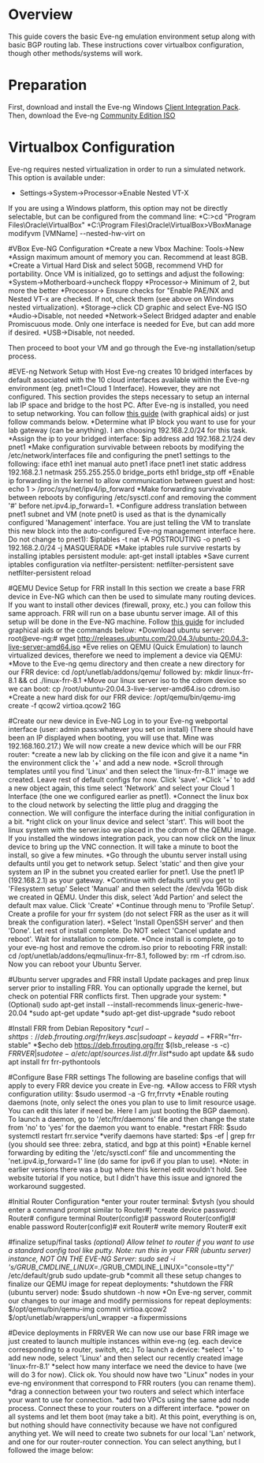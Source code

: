 # Overview
This guide covers the basic Eve-ng emulation environment setup along with basic BGP routing lab. These instructions cover virtualbox configuration, though other methods/systems will work.

# Preparation
First, download and install the Eve-ng Windows [Client Integration Pack](https://www.eve-ng.net/index.php/download/).
Then, download the Eve-ng [Community Edition ISO](https://www.eve-ng.net/index.php/download/)

# Virtualbox Configuration
Eve-ng requires nested virtualization in order to run a simulated network. This option is available under:
* Settings->System->Processor->Enable Nested VT-X

If you are using a Windows platform, this option may not be directly selectable, but can be configured from the command line:
*C:\>cd "Program Files\Oracle\VirtualBox"
*C:\Program Files\Oracle\VirtualBox>VBoxManage modifyvm [VMName] --nested-hw-virt on

#VBox Eve-NG Configuration
*Create a new Vbox Machine: Tools->New
*Assign maximum amount of memory you can. Recommend at least 8GB.
*Create a Virtual Hard Disk and select 50GB, recommend VHD for portability.
Once VM is initialized, go to settings and adjust the following:
*System->Motherboard->uncheck floppy
*Processor-> Minimum of 2, but more the better
*Processor-> Ensure checks for "Enable PAE/NX and Nested VT-x are checked. If not, check them (see above on Windows nested virtualization).
*Storage->click CD graphic and select Eve-NG ISO
*Audio->Disable, not needed
*Network->Select Bridged adapter and enable Promiscuous mode. Only one interface is needed for Eve, but can add more if desired.
*USB->Disable, not needed.

Then proceed to boot your VM and go through the Eve-ng installation/setup process.

#EVE-ng Network Setup with Host
Eve-ng creates 10 bridged interfaces by default associated with the 10 cloud interfaces available within the Eve-ng environment (eg. pnet1=Cloud 1 Interface). However, they are not configured. This section provides the steps necessary to setup an internal lab IP space and bridge to the host PC.
After Eve-ng is installed, you need to setup networking. You can follow [this guide](https://www.itnetworkeng.org/connect-nodes-inside-eve-ng-with-the-internet/) (with graphical aids) or just follow commands below.
*Determine what IP block you want to use for your lab gateway (can be anything). I am choosing 192.168.2.0/24 for this task.
*Assign the ip to your bridged interface: $ip address add 192.168.2.1/24 dev pnet1
*Make configuration survivable between reboots by modifying the /etc/network/interfaces file and configuring the pnet1 settings to the following:
	iface eth1 inet manual
	auto pnet1
	iface pnet1 inet static
	address 192.168.2.1
	netmask 255.255.255.0
	bridge_ports eth1
	bridge_stp off
*Enable ip forwarding in the kernel to allow communication between guest and host:
	echo 1 > /proc/sys/net/ipv4/ip_forward
*Make forwarding survivable between reboots by configuring /etc/sysctl.conf and removing the comment '#' before net.ipv4.ip_forward=1. 
*Configure address translation between pnet1 subnet and VM (note pnet0 is used as that is the dynamically configured 'Management' interface. You are just telling the VM to translate this new block into the auto-configured Eve-ng management interface here. Do not change to pnet1): $iptables -t nat -A POSTROUTING -o pnet0 -s 192.168.2.0/24 -j MASQUERADE
*Make iptables rule survive restarts by installing iptables persistent module: apt-get install iptables
*Save current iptables configuration via netfilter-persistent:
	netfilter-persistent save
	netfilter-persistent reload

#QEMU Device Setup for FRR install
In this section we create a base FRR device in Eve-NG which can then be used to simulate many routing devices. If you want to install other devices (firewall, proxy, etc.) you can follow this same approach. FRR will run on a base ubuntu server image. All of this setup will be done in the Eve-NG machine. Follow [this guide](https://www.2stacks.net/blog/getting-started-with-frr-on-eveng/) for included graphical aids or the commands below:
*Download ubuntu server: root@eve-ng:# wget http://releases.ubuntu.com/20.04.3/ubuntu-20.04.3-live-server-amd64.iso
*Eve relies on QEMU (Quick Emulation) to launch virtualized devices, therefore we need to implement a device via QEMU:
*Move to the Eve-ng qemu directory and then create a new directory for our FRR device: cd /opt/unetlab/addons/qemu/ followed by: mkdir linux-frr-8.1 && cd ./linux-frr-8.1
*Move our linux server iso to the cdrom device so we can boot: cp /root/ubuntu-20.04.3-live-server-amd64.iso cdrom.iso
*Create a new hard disk for our FRR device: /opt/qemu/bin/qemu-img create -f qcow2 virtioa.qcow2 16G

#Create our new device in Eve-NG
Log in to your Eve-ng webportal interface (user: admin pass:whatever you set on install) (There should have been an IP displayed when booting, you will use that. Mine was 192.168.160.217.) We will now create a new device which will be our FRR router:
*create a new lab by clicking on the file icon and give it a name
*in the environment click the '+' and add a new node.
*Scroll through templates until you find 'Linux' and then select the 'linux-frr-8.1' image we created. Leave rest of default configs for now. Click 'save'.
*Click '+' to add a new object again, this time select 'Network' and select your Cloud 1 Interface (the one we configured earlier as pnet1).
*Connect the linux box to the cloud network by selecting the little plug and dragging the connection. We will configure the interface during the initial configuration in a bit.
*right click on your linux device and select 'start'. This will boot the linux system with the server.iso we placed in the cdrom of the QEMU image. If you installed the windows integration pack, you can now click on the linux device to bring up the VNC connection. It will take a minute to boot the install, so give a few minutes.
*Go through the ubuntu server install using defaults until you get to network setup. Select 'static' and then give your system an IP in the subnet you created earlier for pnet1. Use the pnet1 IP (192.168.2.1) as your gateway.
*Continue with defaults until you get to 'Filesystem setup' Select 'Manual' and then select the /dev/vda 16Gb disk we created in QEMU. Under this disk, select 'Add Partion' and select the default max value. Click 'Create'
*Continue through menu to 'Profile Setup'. Create a profile for your frr system (do not select FRR as the user as it will break the configuration later). 
*Select 'Install OpenSSH server' and then 'Done'. Let rest of install complete. Do NOT select 'Cancel update and reboot'. Wait for installation to complete.
*Once install is complete, go to your eve-ng host and remove the cdrom.iso prior to rebooting FRR install: cd /opt/unetlab/addons/eqmu/linux-frr-8.1, followed by: rm -rf cdrom.iso. Now you can reboot your Ubuntu Server.

#Ubuntu server upgrades and FRR install
Update packages and prep linux server prior to installing FRR. You can optionally upgrade the kernel, but check on potential FRR conflicts first. Then upgrade your system:
*(Optional) sudo apt-get install --install-recommends linux-generic-hwe-20.04
*sudo apt-get update
*sudo apt-get dist-upgrade
*sudo reboot

#Install FRR from Debian Repository
*$curl -s https://deb.frrouting.org/frr/keys.asc | sudo apt-key add -
*$FRR="frr-stable"
*$echo deb https://deb.frrouting.org/frr $(lsb_release -s -c) $FRRVER | sudo tee -a /etc/apt/sources.list.d/frr.list
*$sudo apt update && sudo apt install frr frr-pythontools

#Configure Base FRR settings
The following are baseline configs that will apply to every FRR device you create in Eve-ng. 
*Allow access to FRR vtysh configuration utility: $sudo usermod -a -G frr,frrvty <your Linux Server Username>
*Enable routing daemons (note, only select the ones you plan to use to limit resource usage. You can edit this later if need be. Here I am just booting the BGP daemon). To launch a daemon, go to '/etc/frr/daemons' file and then change the state from 'no' to 'yes' for the daemon you want to enable.
*restart FRR: $sudo systemctl restart frr.service
*verify daemons have started: $ps -ef | grep frr  (you should see three: zebra, staticd, and bgp at this point)
*Enable kernel forwarding by editing the '/etc/sysctl.conf' file and uncommenting the 'net.ipv4.ip_forward=1' line (do same for ipv6 if you plan to use).
*Note: in earlier versions there was a bug where this kernel edit wouldn't hold. See website tutorial if you notice, but I didn't have this issue and ignored the workaround suggested.

#Initial Router Configuration
*enter your router terminal: $vtysh (you should enter a command prompt similar to Router#)
*create device password: 
	Router# configure terminal
	Router(config)# password <something>
	Router(config)# enable password <something>
	Router(config)# exit
	Router# write memory
	Router# exit

#finalize setup/final tasks
*(optional) Allow telnet to router if you want to use a standard config tool like putty. Note: run this in your FRR (ubuntu server) instance, NOT ON THE EVE-NG Server:
	sudo sed -i 's/GRUB_CMDLINE_LINUX=.*/GRUB_CMDLINE_LINUX="console=tty"/' /etc/default/grub
	sudo update-grub
*commit all these setup changes to finalize our QEMU image for repeat deployments:
	*shutdown the FRR (ubuntu server) node: $sudo shutdown -h now
	*On Eve-ng server, commit our changes to our image and modify permissions for repeat deployments:
		$/opt/qemu/bin/qemu-img commit virtioa.qcow2
		$/opt/unetlab/wrappers/unl_wrapper -a fixpermissions
		
#Device deployments in FRRVER
We can now use our base FRR image we just created to launch multiple instances within eve-ng (eg. each device corresponding to a router, switch, etc.) To launch a device:
*select '+' to add new node, select 'Linux' and then select our recently created image 'linux-frr-8.1'
*select how many interface we need the device to have (we will do 3 for now). Click ok. You should now have two "Linux" nodes in your eve-ng environment that correspond to FRR routers (you can rename them).
*drag a connection between your two routers and select which interface your want to use for connection. 
*add two VPCs using the same add node process. Connect these to your routers on a different interface.
*power on all systems and let them boot (may take a bit). At this point, everything is on, but nothing should have connectivity because we have not configured anything yet. We will need to create two subnets for our local 'Lan' network, and one for our router-router connection. You can select anything, but I followed the image below:
